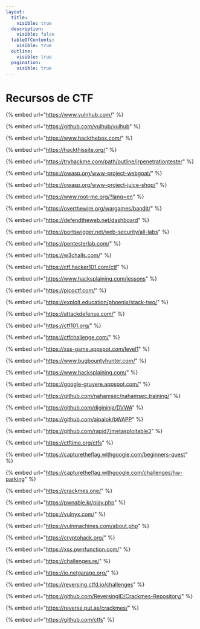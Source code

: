 ```yaml
---
layout:
  title:
    visible: true
  description:
    visible: false
  tableOfContents:
    visible: true
  outline:
    visible: true
  pagination:
    visible: true
---
```


# Recursos de CTF



{% embed url="https://www.vulnhub.com/" %}

{% embed url="https://github.com/vulhub/vulhub" %}

{% embed url="https://www.hackthebox.com/" %}

{% embed url="https://hackthissite.org/" %}

{% embed url="https://tryhackme.com/path/outline/jrpenetrationtester" %}

{% embed url="https://owasp.org/www-project-webgoat/" %}

{% embed url="https://owasp.org/www-project-juice-shop/" %}

{% embed url="https://www.root-me.org/?lang=en" %}

{% embed url="https://overthewire.org/wargames/bandit/" %}

{% embed url="https://defendtheweb.net/dashboard" %}

{% embed url="https://portswigger.net/web-security/all-labs" %}

{% embed url="https://pentesterlab.com/" %}

{% embed url="https://w3challs.com/" %}

{% embed url="https://ctf.hacker101.com/ctf" %}

{% embed url="https://www.hacksplaining.com/lessons" %}

{% embed url="https://picoctf.com/" %}

{% embed url="https://exploit.education/phoenix/stack-two/" %}

{% embed url="https://attackdefense.com/" %}

{% embed url="https://ctf101.org/" %}

{% embed url="https://ctfchallenge.com/" %}

{% embed url="https://xss-game.appspot.com/level1" %}

{% embed url="https://www.bugbountyhunter.com/" %}

{% embed url="https://www.hacksplaining.com/" %}

{% embed url="https://google-gruyere.appspot.com/" %}

{% embed url="https://github.com/nahamsec/nahamsec.training/" %}

{% embed url="https://github.com/digininja/DVWA" %}

{% embed url="https://github.com/ajpalok/bWAPP" %}

{% embed url="https://github.com/rapid7/metasploitable3" %}

{% embed url="https://ctftime.org/ctfs" %}

{% embed url="https://capturetheflag.withgoogle.com/beginners-quest" %}

{% embed url="https://capturetheflag.withgoogle.com/challenges/hw-parking" %}

{% embed url="https://crackmes.one/" %}

{% embed url="https://pwnable.kr/play.php" %}

{% embed url="https://vulnyx.com/" %}

{% embed url="https://vulnmachines.com/about.php" %}

{% embed url="https://cryptohack.org/" %}

{% embed url="https://xss.pwnfunction.com/" %}

{% embed url="https://challenges.re/" %}

{% embed url="https://io.netgarage.org/" %}

{% embed url="https://reversing.ctfd.io/challenges" %}

{% embed url="https://github.com/ReversingID/Crackmes-Repository/" %}

{% embed url="https://reverse.put.as/crackmes/" %}

{% embed url="https://github.com/ctfs" %}
